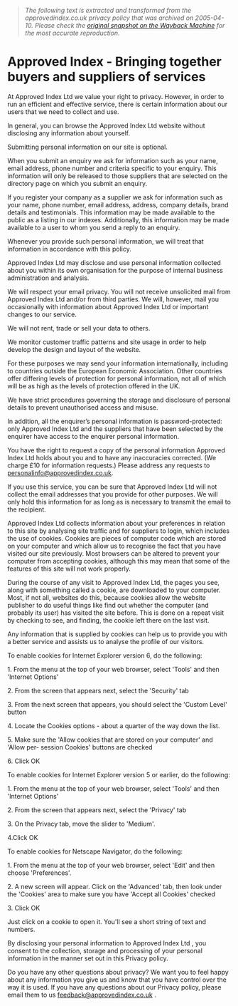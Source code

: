 > *The following text is extracted and transformed from the approvedindex.co.uk privacy policy that was archived on 2005-04-10. Please check the [original snapshot on the Wayback Machine](https://web.archive.org/web/20050410115424id_/http%3A//www.approvedindex.co.uk/privacypolicy.htm) for the most accurate reproduction.*

# Approved Index - Bringing together buyers and suppliers of services

  
At Approved Index Ltd we value your right to privacy. However, in order to run an efficient and effective service, there is certain information about our users that we need to collect and use. 

  
In general, you can browse the Approved Index Ltd website without disclosing any information about yourself. 

Submitting personal information on our site is optional. 

When you submit an enquiry we ask for information such as your name, email address, phone number and criteria specific to your enquiry. This information will only be released to those suppliers that are selected on the directory page on which you submit an enquiry. 

If you register your company as a supplier we ask for information such as your name, phone number, email address, address, company details, brand details and testimonials. This information may be made available to the public as a listing in our indexes. Additionally, this information may be made available to a user to whom you send a reply to an enquiry. 

Whenever you provide such personal information, we will treat that information in accordance with this policy.

  
Approved Index Ltd may disclose and use personal information collected about you within its own organisation for the purpose of internal business administration and analysis. 

We will respect your email privacy. You will not receive unsolicited mail from Approved Index Ltd and/or from third parties. We will, however, mail you occasionally with information about Approved Index Ltd or important changes to our service. 

We will not rent, trade or sell your data to others. 

We monitor customer traffic patterns and site usage in order to help develop the design and layout of the website. 

For these purposes we may send your information internationally, including to countries outside the European Economic Association. Other countries offer differing levels of protection for personal information, not all of which will be as high as the levels of protection offered in the UK. 

We have strict procedures governing the storage and disclosure of personal details to prevent unauthorised access and misuse. 

In addition, all the enquirer’s personal information is password-protected: only Approved Index Ltd and the suppliers that have been selected by the enquirer have access to the enquirer personal information. 

  
You have the right to request a copy of the personal information Approved Index Ltd holds about you and to have any inaccuracies corrected. (We charge £10 for information requests.) Please address any requests to [personalinfo@approvedindex.co.uk](mailto:personalinfo@approvedindex.co.uk).

  
If you use this service, you can be sure that Approved Index Ltd will not collect the email addresses that you provide for other purposes. We will only hold this information for as long as is necessary to transmit the email to the recipient. 

  
Approved Index Ltd collects information about your preferences in relation to this site by analysing site traffic and for suppliers to login, which includes the use of cookies. Cookies are pieces of computer code which are stored on your computer and which allow us to recognise the fact that you have visited our site previously. Most browsers can be altered to prevent your computer from accepting cookies, although this may mean that some of the features of this site will not work properly. 

  
During the course of any visit to Approved Index Ltd, the pages you see, along with something called a cookie, are downloaded to your computer. Most, if not all, websites do this, because cookies allow the website publisher to do useful things like find out whether the computer (and probably its user) has visited the site before. This is done on a repeat visit by checking to see, and finding, the cookie left there on the last visit. 

Any information that is supplied by cookies can help us to provide you with a better service and assists us to analyse the profile of our visitors. 

To enable cookies for Internet Explorer version 6, do the following:

1\. From the menu at the top of your web browser, select 'Tools' and then 'Internet Options' 

2\. From the screen that appears next, select the 'Security' tab

3\. From the next screen that appears, you should select the 'Custom Level' button 

4\. Locate the Cookies options - about a quarter of the way down the list.

5\. Make sure the 'Allow cookies that are stored on your computer' and 'Allow per- session Cookies' buttons are checked 

6\. Click OK 

To enable cookies for Internet Explorer version 5 or earlier, do the following: 

1\. From the menu at the top of your web browser, select 'Tools' and then 'Internet Options' 

2\. From the screen that appears next, select the 'Privacy' tab 

3\. On the Privacy tab, move the slider to 'Medium'. 

4.Click OK 

To enable cookies for Netscape Navigator, do the following: 

1\. From the menu at the top of your web browser, select 'Edit' and then choose 'Preferences'.

2\. A new screen will appear. Click on the 'Advanced' tab, then look under the 'Cookies' area to make sure you have 'Accept all Cookies' checked 

3\. Click OK 

Just click on a cookie to open it. You'll see a short string of text and numbers. 

  
By disclosing your personal information to Approved Index Ltd , you consent to the collection, storage and processing of your personal information in the manner set out in this Privacy policy. 

Do you have any other questions about privacy? We want you to feel happy about any information you give us and know that you have control over the way it is used. If you have any questions about our Privacy policy, please email them to us [feedback@approvedindex.co.uk](mailto:feedback@approvedindex.co.uk) . 
